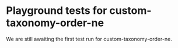 # Playground tests for custom-taxonomy-order-ne
We are still awaiting the first test run for custom-taxonomy-order-ne.
